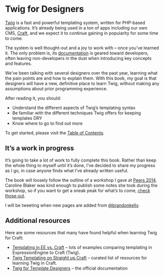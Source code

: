 # Twig for Designers

[Twig](http://twig.sensiolabs.org/) is a fast and powerful templating system, written for PHP-based applications. It’s already being used in a ton of apps including our own CMS, [Craft](http://buildwithcraft.com), and we expect it to continue gaining in popularity for some time to come.

The system is well thought-out and a joy to work with – once you’ve learned it. The only problem is, its [documentation](http://twig.sensiolabs.org/doc/templates.html) is geared toward developers, often leaving non-developers in the dust when introducing key concepts and features.

We’ve been talking with several designers over the past year, learning what the pain points are and how to explain them. With this book, my goal is that designers will have a new, definitive place to learn Twig, without making any assumptions about prior programming experience.


After reading it, you should:

- Understand the different aspects of Twig’s templating syntax
- Be familiar with the different techniques Twig offers for keeping templates DRY
- Know where to go to find out more

To get started, please visit the [Table of Contents](toc.md).

## It’s a work in progress

It’s going to take a lot of work to fully complete this book. Rather than keep the whole thing to myself until it’s done, I’ve decided to share my progress as I go, in case anyone finds what I’ve already written useful.

The book will loosely follow the outline of a workshop I gave at [Peers 2014](http://peersconf.com/2014/). Caroline Blaker was kind enough to publish some notes she took during the workshop, so if you want to get a sneak peak for what’s to come, [check those out](https://github.com/carolinecblaker/twig-notes/blob/master/notes "Notes on Brandon Kelly’s Twig workshop at Peers 2014").

I will be tweeting when new pages are added from [@brandonkelly](http://twitter.com/brandonkelly).

## Additional resources

Here are some resources that many have found helpful when learning Twig for Craft:

- [Templating in EE vs. Craft](https://gist.github.com/brandonkelly/8584132) – lots of examples comparing templating in ExpressionEngine to Craft (Twig).
- [Twig Templating on Straight up Craft](http://straightupcraft.com/twig-templating) – curated list of resources for learning Twig in Craft.
- [Twig for Template Designers](http://twig.sensiolabs.org/doc/templates.html) – the official documentation
